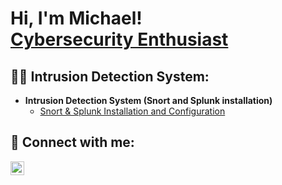 <h1>Hi, I'm Michael! <br/><a href="https://www.linkedin.com/in/michael-musoke/">Cybersecurity Enthusiast</a></h1>

<h2>👨‍💻 Intrusion Detection System:</h2>

- <b> Intrusion Detection System (Snort and Splunk installation)</b>
  - [Snort & Splunk Installation and Configuration](https://github.com/Muts256/IDS)
  

<h2> 🤳 Connect with me:</h2>

[<img align="left" alt="michael-musoke | LinkedIn" width="22px" src="https://cdn.jsdelivr.net/npm/simple-icons@v3/icons/linkedin.svg" />][linkedin]

[linkedin]: https://linkedin.com/in/michael-musoke

<!--
